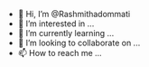 - 👋 Hi, I’m @Rashmithadommati
- 👀 I’m interested in ...
- 🌱 I’m currently learning ...
- 💞️ I’m looking to collaborate on ...
- 📫 How to reach me ...

<!---
Rashmithadommati/Rashmithadommati is a ✨ special ✨ repository because its `README.md` (this file) appears on your GitHub profile.
You can click the Preview link to take a look at your changes.
--->
